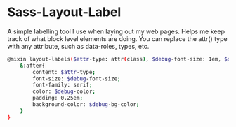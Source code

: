 Sass-Layout-Label
================

A simple labelling tool I use when laying out my web pages. Helps me keep track of what block level elements are doing. You can replace the attr() type with any attribute, such as data-roles, types, etc.

```sh
@mixin layout-labels($attr-type: attr(class), $debug-font-size: 1em, $debug-color: black, $debug-bg-color: yellow){
	&:after{
		content: $attr-type;
		font-size: $debug-font-size;
		font-family: serif;
		color: $debug-color;
		padding: 0.25em;
		background-color: $debug-bg-color;
	}
}
```